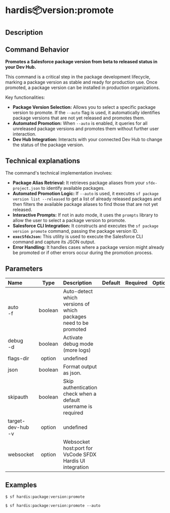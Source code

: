 <!-- This file has been generated with command 'sf hardis:doc:plugin:generate'. Please do not update it manually or it may be overwritten -->
# hardis:package:version:promote

## Description


## Command Behavior

**Promotes a Salesforce package version from beta to released status in your Dev Hub.**

This command is a critical step in the package development lifecycle, marking a package version as stable and ready for production use. Once promoted, a package version can be installed in production organizations.

Key functionalities:

- **Package Version Selection:** Allows you to select a specific package version to promote. If the `--auto` flag is used, it automatically identifies package versions that are not yet released and promotes them.
- **Automated Promotion:** When `--auto` is enabled, it queries for all unreleased package versions and promotes them without further user interaction.
- **Dev Hub Integration:** Interacts with your connected Dev Hub to change the status of the package version.

## Technical explanations

The command's technical implementation involves:

- **Package Alias Retrieval:** It retrieves package aliases from your `sfdx-project.json` to identify available packages.
- **Automated Promotion Logic:** If `--auto` is used, it executes `sf package version list --released` to get a list of already released packages and then filters the available package aliases to find those that are not yet released.
- **Interactive Prompts:** If not in auto mode, it uses the `prompts` library to allow the user to select a package version to promote.
- **Salesforce CLI Integration:** It constructs and executes the `sf package version promote` command, passing the package version ID.
- **`execSfdxJson`:** This utility is used to execute the Salesforce CLI command and capture its JSON output.
- **Error Handling:** It handles cases where a package version might already be promoted or if other errors occur during the promotion process.


## Parameters

|Name|Type|Description|Default|Required|Options|
|:---|:--:|:----------|:-----:|:------:|:-----:|
|auto<br/>-f|boolean|Auto-detect which versions of which packages need to be promoted||||
|debug<br/>-d|boolean|Activate debug mode (more logs)||||
|flags-dir|option|undefined||||
|json|boolean|Format output as json.||||
|skipauth|boolean|Skip authentication check when a default username is required||||
|target-dev-hub<br/>-v|option|undefined||||
|websocket|option|Websocket host:port for VsCode SFDX Hardis UI integration||||

## Examples

```shell
$ sf hardis:package:version:promote
```

```shell
$ sf hardis:package:version:promote --auto
```



